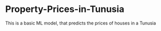 # Property-Prices-in-Tunusia
This is a basic ML model, that predicts the prices of houses in a Tunusia
